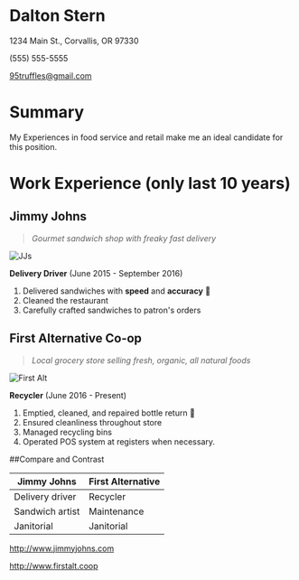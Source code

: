 # Dalton Stern

1234 Main St., Corvallis, OR 97330

(555) 555-5555

95truffles@gmail.com

# Summary

My Experiences in food service and retail make me an ideal candidate for this position. 

# Work Experience (only last 10 years)

## Jimmy Johns
>*Gourmet sandwich shop with freaky fast delivery*

![JJs](https://online.jimmyjohns.com/Content/themes/jimmy/images/common/jjLogoLarge.png)

**Delivery Driver** (June 2015 - September 2016)

1. Delivered sandwiches with **speed** and **accuracy** :red_car:
1. Cleaned the restaurant
1. Carefully crafted sandwiches to patron's orders 

## First Alternative Co-op
>*Local grocery store selling fresh, organic, all natural foods*

![First Alt](https://www.ncg.coop/sites/default/files/logo-first-alternative-co-op-200x200.png)

**Recycler** (June 2016 - Present)

1. Emptied, cleaned, and repaired bottle return :beer:
1. Ensured cleanliness throughout store
1. Managed recycling bins 
1. Operated POS system at registers when necessary.

##Compare and Contrast

Jimmy Johns | First Alternative
------------|------------------
Delivery driver|Recycler
Sandwich artist|Maintenance
Janitorial|Janitorial


http://www.jimmyjohns.com

http://www.firstalt.coop